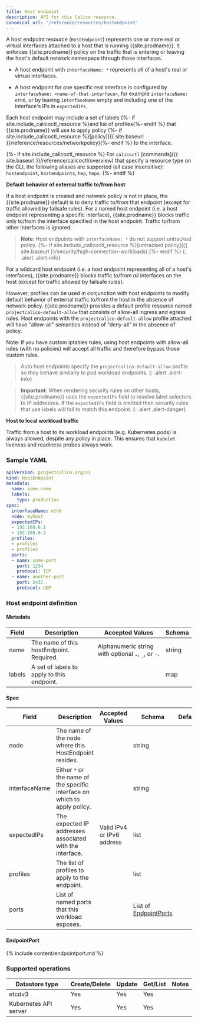 ```yaml
---
title: Host endpoint
description: API for this Calico resource.
canonical_url: '/reference/resources/hostendpoint'
---
```


A host endpoint resource (`HostEndpoint`) represents one or more real or virtual interfaces
attached to a host that is running {{site.prodname}}.  It enforces {{site.prodname}} policy on
the traffic that is entering or leaving the host's default network namespace through those
interfaces.

-  A host endpoint with `interfaceName: *` represents _all_ of a host's real or virtual
   interfaces.

-  A host endpoint for one specific real interface is configured by `interfaceName: <name-of-that-interface>`,
   for example `interfaceName: eth0`, or by leaving `interfaceName`
   empty and including one of the interface's IPs in `expectedIPs`.

Each host endpoint may include a set of labels {%- if site.include_calicoctl_resource %}and list of profiles{%- endif %} that {{site.prodname}} will use to apply policy {%- if site.include_calicoctl_resource %}[policy]({{ site.baseurl }}/reference/resources/networkpolicy){%- endif %} to the interface.

{%- if site.include_calicoctl_resource %}
For `calicoctl` [commands]({{ site.baseurl }}/reference/calicoctl/overview) that specify a resource type on the CLI, the following aliases are supported (all case insensitive): `hostendpoint`, `hostendpoints`, `hep`, `heps`.
{%- endif %}

**Default behavior of external traffic to/from host**

If a host endpoint is created and network policy is not in place, the {{site.prodname}} default is to deny traffic to/from that endpoint (except for traffic allowed by failsafe rules).
For a named host endpoint (i.e. a host endpoint representing a specific interface), {{site.prodname}} blocks traffic only to/from the interface specified in the host endpoint. Traffic to/from other interfaces is ignored.

> **Note**: Host endpoints with `interfaceName: *` do not support untracked policy. {%- if site.include_calicoctl_resource %}[untracked policy]({{ site.baseurl }}/security/high-connection-workloads).{%- endif %}
{: .alert .alert-info}

For a wildcard host endpoint (i.e. a host endpoint representing all of a host's interfaces), {{site.prodname}} blocks traffic to/from _all_ interfaces on the host (except for traffic allowed by failsafe rules).

However, profiles can be used in conjunction with host endpoints to modify default behavior of external traffic to/from the host in the absence of network policy.
{{site.prodname}} provides a default profile resource named `projectcalico-default-allow` that consists of allow-all ingress and egress rules.
Host endpoints with the `projectcalico-default-allow` profile attached will have "allow-all" semantics instead of "deny-all" in the absence of policy.

Note: If you have custom iptables rules, using host endpoints with allow-all rules (with no policies) will accept all traffic and therefore bypass those custom rules.

> Auto host endpoints specify the `projectcalico-default-allow` profile so they behave similarly to pod workload endpoints.
{: .alert .alert-info}

> **Important**: When rendering security rules on other hosts, {{site.prodname}} uses the
> `expectedIPs` field to resolve label selectors to IP addresses. If the `expectedIPs` field
> is omitted then security rules that use labels will fail to match this endpoint.
{: .alert .alert-danger}

**Host to local workload traffic**

Traffic from a host to its workload endpoints (e.g. Kubernetes pods) is always allowed, despite any policy in place. This ensures that `kubelet` liveness and readiness probes always work.

### Sample YAML

```yaml
apiVersion: projectcalico.org/v3
kind: HostEndpoint
metadata:
  name: some.name
  labels:
    type: production
spec:
  interfaceName: eth0
  node: myhost
  expectedIPs:
  - 192.168.0.1
  - 192.168.0.2
  profiles:
  - profile1
  - profile2
  ports:
  - name: some-port
    port: 1234
    protocol: TCP
  - name: another-port
    port: 5432
    protocol: UDP
```

### Host endpoint definition

#### Metadata

| Field   | Description                                | Accepted Values                                     | Schema |
|---------|--------------------------------------------|-----------------------------------------------------|--------|
| name    | The name of this hostEndpoint. Required.   | Alphanumeric string with optional `.`, `_`, or `-`. | string |
| labels  | A set of labels to apply to this endpoint. |                                                     | map    |

#### Spec

| Field         | Description                                              | Accepted Values             | Schema                                 | Default |
|---------------|----------------------------------------------------------|-----------------------------|----------------------------------------|---------|
| node          | The name of the node where this HostEndpoint resides.    |                             | string                                 |
| interfaceName | Either `*` or the name of the specific interface on which to apply policy. |           | string                                 |
| expectedIPs   | The expected IP addresses associated with the interface. | Valid IPv4 or IPv6 address  | list                                   |
| profiles      | The list of profiles to apply to the endpoint.           |                             | list                                   |
| ports         | List of named ports that this workload exposes.          |                             | List of [EndpointPorts](#endpointport) |

#### EndpointPort

{% include content/endpointport.md %}

### Supported operations

| Datastore type        | Create/Delete | Update | Get/List | Notes
|-----------------------|---------------|--------|----------|------
| etcdv3                | Yes           | Yes    | Yes      |
| Kubernetes API server | Yes           | Yes    | Yes      |
